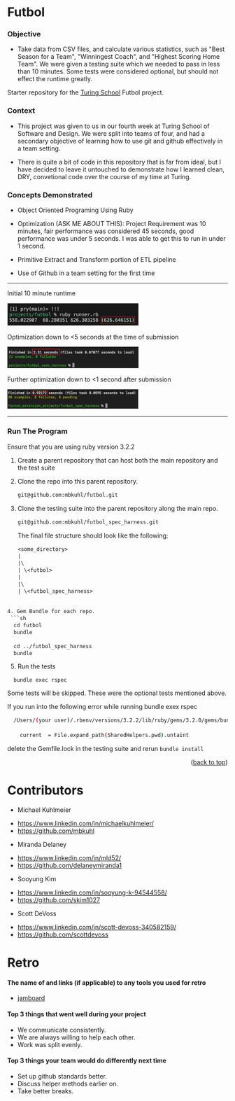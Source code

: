 # Futbol

### Objective
 - Take data from CSV files, and calculate various statistics, such as "Best Season for a Team", "Winningest Coach", and "Highest Scoring Home Team". We were given a testing suite which we needed to pass in less than 10 minutes. Some tests were considered optional, but should not effect the runtime greatly.
 
 Starter repository for the [Turing School](https://github.com/turingschool-examples/futbol) Futbol project.

### Context 

- This project was given to us in our fourth week at Turing School of Software and Design. We were split into teams of four, and had a secondary objective of learning how to use git and github effectively in a team setting. 

- There is quite a bit of code in this repository that is far from ideal, but I have decided to leave it untouched to demonstrate how I learned clean, DRY, convetional code over the course of my time at Turing.

### Concepts Demonstrated

- Object Oriented Programing Using Ruby

- Optimization (ASK ME ABOUT THIS): Project Requirement was 10 minutes, fair performance was considered 45 seconds, good performance was under 5 seconds. I was able to get this to run in under 1 second.

- Primitive Extract and Transform portion of ETL pipeline

- Use of Github in a team setting for the first time

<hr>

Initial 10 minute runtime

<img src="./assets/10m.png" alt="10 minutes" width="300"/>

Optimization down to <5 seconds at the time of submission

<img src="./assets/5s.png" alt="Less than 5 seconds" width="300"/>

Further optimization down to <1 second after submission

<img src="./assets/1s.png" alt="Less than 1 second" width="300"/>

<hr>




### Run The Program

Ensure that you are using ruby version 3.2.2

1. Create a parent repository that can host both the main repository and the test suite

2. Clone the repo into this parent repository.
   ```sh
   git@github.com:mbkuhl/futbol.git 
   ```
3. Clone the testing suite into the parent repository along the main repo.
   ```sh
   git@github.com:mbkuhl/futbol_spec_harness.git
   ```
   
   The final file structure should look like the following:

     ```
    <some_directory>
    |
    |\
    | \<futbol>
    |
    |\
    | \<futbol_spec_harness>
  ```

4. Gem Bundle for each repo.
   ```sh
    cd futbol
    bundle

    cd ../futbol_spec_harness
    bundle
   ```

5. Run the tests
  ```sh
    bundle exec rspec
   ``` 

  Some tests will be skipped. These were the optional tests mentioned above.

  If you run into the following error while running bundle exex rspec

  ```sh
    /Users/(your user)/.rbenv/versions/3.2.2/lib/ruby/gems/3.2.0/gems/bundler-1.16.1/lib/bundler/shared_helpers.rb:266:in `search_up': undefined method `untaint' for "/Users/(your user)/(your file path)/futbol_spec_harness":String (NoMethodError)

      current  = File.expand_path(SharedHelpers.pwd).untaint
  ```

  delete the Gemfile.lock in the testing suite and rerun ```bundle install```


<p align="right">(<a href="#readme-top">back to top</a>)</p>



# Contributors
* Michael Kuhlmeier
-  https://www.linkedin.com/in/michaelkuhlmeier/
-  https://github.com/mbkuhl
* Miranda Delaney 
-  https://www.linkedin.com/in/mld52/
-  https://github.com/delaneymiranda1
* Sooyung Kim
-  https://www.linkedin.com/in/sooyung-k-94544558/
-  https://github.com/skim1027
* Scott DeVoss
-  https://www.linkedin.com/in/scott-devoss-340582159/
-  https://github.com/scottdevoss

# Retro

#### The name of and links (if applicable) to any tools you used for retro
- [jamboard](https://jamboard.google.com/d/1qi9eb-XNlEaWBuKQhauvBAM0Iv-SzG8grAJMSM32wGI/viewer?userstoinvite=kuhlmmb%40gmail.com&sharingaction=manageaccess&role=writer&ts=650cc9eb&f=3)

#### Top 3 things that went well during your project
- We communicate consistently.
- We are always willing to help each other.
- Work was split evenly.

#### Top 3 things your team would do differently next time
- Set up github standards better.
- Discuss helper methods earlier on.
- Take better breaks. 